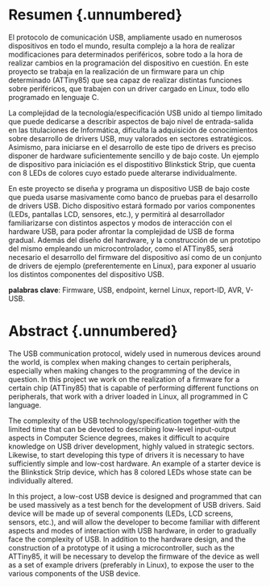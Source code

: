 <!-- Leave a blank line before the title -->

# Resumen {.unnumbered}

El protocolo de comunicación USB, ampliamente usado en numerosos dispositivos en todo el mundo, resulta complejo a la hora de realizar modificaciones para determinados periféricos, sobre todo a la hora de realizar cambios en la programación del dispositivo en cuestión. En este proyecto se trabaja en la realización de un firmware para un chip determinado (ATTiny85) que sea capaz de realizar distintas funciones sobre periféricos, que trabajen con un driver cargado en Linux, todo ello programado en lenguaje C.

La complejidad de la tecnología/especificación USB unido al tiempo limitado que puede dedicarse a describir aspectos de bajo nivel de entrada-salida en las titulaciones de Informática, dificulta la adquisición de conocimientos sobre desarrollo de drivers USB, muy valorados en sectores estratégicos. Asimismo, para iniciarse en el desarrollo de este tipo de drivers es preciso disponer de hardware suficientemente sencillo y de bajo coste. Un ejemplo de dispositivo para iniciación es el dispostitivo Blinkstick Strip, que cuenta con 8 LEDs de colores cuyo estado puede alterarse individualmente.

En este proyecto se diseña y programa un dispositivo USB de bajo coste que pueda usarse masivamente como banco de pruebas para el desarrollo de drivers USB. Dicho dispositivo estará formado por varios componentes (LEDs, pantallas LCD, sensores, etc.), y permitirá al desarrollador familiarizarse con distintos aspectos y modos de interacción con el hardware USB, para poder afrontar la complejidad de USB de forma gradual. Además del diseño del hardware, y la construcción de un prototipo del mismo empleando un microcontrolador, como el ATTiny85, será necesario el desarrollo del firmware del dispositivo así como de un conjunto de drivers de ejemplo (preferentemente en Linux), para exponer al usuario los distintos componentes del dispositivo USB.

**palabras clave**: Firmware, USB, endpoint, kernel Linux, report-ID, AVR, V-USB.



# Abstract {.unnumbered}

The USB communication protocol, widely used in numerous devices around the world, is complex when making changes to certain peripherals, especially when making changes to the programming of the device in question. In this project we work on the realization of a firmware for a certain chip (ATTiny85) that is capable of performing different functions on peripherals, that work with a driver loaded in Linux, all programmed in C language.

The complexity of the USB technology/specification together with the limited time that can be devoted to describing low-level input-output aspects in Computer Science degrees, makes it difficult to acquire knowledge on USB driver development, highly valued in strategic sectors. Likewise, to start developing this type of drivers it is necessary to have sufficiently simple and low-cost hardware. An example of a starter device is the Blinkstick Strip device, which has 8 colored LEDs whose state can be individually altered.

In this project, a low-cost USB device is designed and programmed that can be used massively as a test bench for the development of USB drivers. Said device will be made up of several components (LEDs, LCD screens, sensors, etc.), and will allow the developer to become familiar with different aspects and modes of interaction with USB hardware, in order to gradually face the complexity of USB. In addition to the hardware design, and the construction of a prototype of it using a microcontroller, such as the ATTiny85, it will be necessary to develop the firmware of the device as well as a set of example drivers (preferably in Linux), to expose the user to the various components of the USB device.
